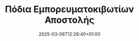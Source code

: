 ---
title: "Πόδια Εμπορευματοκιβωτίων Αποστολής"
description: "Confoot - πόδια εμπορευματοκιβωτίων αποστολής"
date: 2025-03-06T12:26:40+01:00
draft: false
---